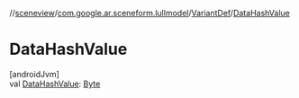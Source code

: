 //[sceneview](../../../index.md)/[com.google.ar.sceneform.lullmodel](../index.md)/[VariantDef](index.md)/[DataHashValue](-data-hash-value.md)

# DataHashValue

[androidJvm]\
val [DataHashValue](-data-hash-value.md): [Byte](https://kotlinlang.org/api/latest/jvm/stdlib/kotlin/-byte/index.html)
